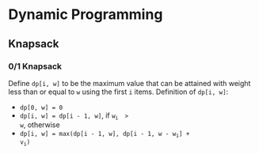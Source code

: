 # Dynamic Programming #

## Knapsack ##

### 0/1 Knapsack ###

Define `dp[i, w]` to be the maximum value that can be attained with weight less than or equal to `w` using the first `i`
items. Definition of `dp[i, w]`: 
* `dp[0, w] = 0`
* `dp[i, w] = dp[i - 1, w]`, if <code>w<sub>i </sub> > w</code>, otherwise
* <code>dp[i, w] = max(dp[i - 1, w], dp[i - 1, w - w<sub>i</sub>] + v<sub>i</sub>)</code>